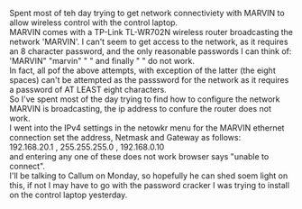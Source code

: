 Spent most of teh day trying to get network connectiviety with MARVIN to allow wireless control with the control laptop.  
MARVIN comes with a TP-Link TL-WR702N wireless router broadcasting the network 'MARVIN'. I can't seem to get access to the network, as it requires an 8 character password, and the only reasonable passwords I can think of: 'MARVIN" "marvin" "  " and finally "        " do not work.   
In fact, all pof the above attempts, with exception of the latter (the eight spaces) can't be attempted as the passsword for the network as it requires a password of AT LEAST eight characters.  
So I've spent most of the day trying to find how to configure the network MARVIN is broadcasting, the ip address to confure the router does not work.  
I went into the IPv4 settings in the netowkr menu for the MARVIN ethernet connection set the address, Netmask and Gateway as follows:  
192.168.20.1 , 255.255.255.0 , 192.168.0.10  
and entering any one of these does not work browser says "unable to connect".  
I'll be talking to Callum on Monday, so hopefully he can shed soem light on this, if not I may have to go with the password cracker I was trying to install on the control laptop yesterday.  
